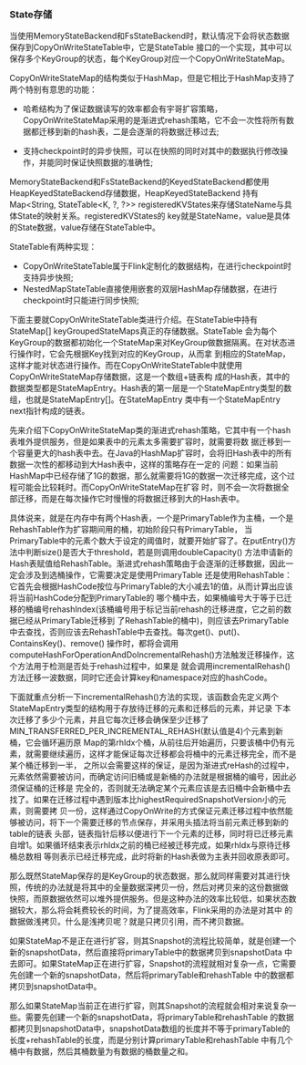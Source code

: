 ### State存储

当使用MemoryStateBackend和FsStateBackend时，默认情况下会将状态数据保存到CopyOnWriteStateTable中，它是StateTable
接口的一个实现，其中可以保存多个KeyGroup的状态，每个KeyGroup对应一个CopyOnWriteStateMap。

CopyOnWriteStateMap的结构类似于HashMap，但是它相比于HashMap支持了两个特别有意思的功能：
  * 哈希结构为了保证数据读写的效率都会有宇哥扩容策略，CopyOnWriteStateMap采用的是渐进式rehash策略，它不会一次性将所有数
  据都迁移到新的hash表，二是会逐渐的将数据迁移过去;
  
  * 支持checkpoint时的异步快照，可以在快照的同时对其中的数据执行修改操作，并能同时保证快照数据的准确性;

MemoryStateBackend和FsStateBackend的KeyedStateBackend都使用HeapKeyedStateBackend存储数据，HeapKeyedStateBackend
持有Map<String, StateTable<K, ?, ?>> registeredKVStates来存储StateName与具体State的映射关系。registeredKVStates的
key就是StateName，value是具体的State数据，value存储在StateTable中。

StateTable有两种实现：
  * CopyOnWriteStateTable属于Flink定制化的数据结构，在进行checkpoint时支持异步快照;
  * NestedMapStateTable直接使用嵌套的双层HashMap存储数据，在进行checkpoint时只能进行同步快照;

下面主要就CopyOnWriteStateTable类进行介绍。在StateTable中持有StateMap[] keyGroupedStateMaps真正的存储数据。StateTable
会为每个KeyGroup的数据都初始化一个StateMap来对KeyGroup做数据隔离。在对状态进行操作时，它会先根据Key找到对应的KeyGroup，从而拿
到相应的StateMap，这样才能对状态进行操作。而在CopyOnWriteStateTable中就使用CopyOnWriteStateMap存储数据，这是一个数组+链表构
成的Hash表，其中的数据类型都是StateMapEntry。Hash表的第一层是一个StateMapEntry类型的数组，也就是StateMapEntry[]。在StateMapEntry
类中有一个StateMapEntry next指针构成的链表。

先来介绍下CopyOnWriteStateMap类的渐进式rehash策略，它其中有一个hash表堆外提供服务，但是如果表中的元素太多需要扩容时，就需要将数
据迁移到一个容量更大的hash表中去。在Java的HashMap扩容时，会将旧Hash表中的所有数据一次性的都移动到大Hash表中，这样的策略存在一定的
问题：如果当前HashMap中已经存储了1G的数据，那么就需要将1G的数据一次迁移完成，这个过程可能会比较耗时。而CopyOnWriteStateMap在扩容
时，则不会一次将数据全部迁移，而是在每次操作它时慢慢的将数据迁移到大的Hash表中。

具体说来，就是在内存中有两个Hash表，一个是PrimaryTable作为主桶，一个是RehashTable作为扩容期间用的桶，初始阶段只有PrimaryTable，
当PrimaryTable中的元素个数大于设定的阈值时，就要开始扩容了。在putEntry()方法中判断size()是否大于threshold，若是则调用doubleCapacity()
方法申请新的Hash表赋值给RehashTable。渐进式rehash策略由于会逐渐的迁移数据，因此一定会涉及到选桶操作，它需要决定是使用PrimaryTable
还是使用RehashTable：它首先会根据HashCode按位与PrimaryTable的大小减去1的值，从而计算出应该将当前HashCode分配到PrimaryTable的
哪个桶中去，如果桶编号大于等于已迁移的桶编号rehashIndex(该桶编号用于标记当前rehash的迁移进度，它之前的数据已经从PrimaryTable迁移到
了RehashTable的桶中)，则应该去PrimaryTable中去查找，否则应该去RehashTable中去查找。每次get()、put()、ContainsKey()、remove()
操作时，都将会调用computeHashForOperationAndDoIncrementalRehash()方法触发迁移操作，这个方法用于检测是否处于rehash过程中，如果是
就会调用incrementalRehash()方法迁移一波数据，同时它还会计算key和namespace对应的hashCode。

下面就重点分析一下incrementalRehash()方法的实现，该函数会先定义两个StateMapEntry类型的结构用于存放待迁移的元素和迁移后的元素，并记录
下本次迁移了多少个元素，并且它每次迁移会确保至少迁移了MIN_TRANSFERRED_PER_INCREMENTAL_REHASH(默认值是4)个元素到新桶，它会循环遍历原
Map的第rhIdx个桶，从前往后开始遍历，只要该桶中仍有元素，就需要继续遍历，这样才能保证每次迁移都会将桶中的元素迁移完全，而不是某个桶迁移到一半，
之所以会需要这样的保证，是因为渐进式reHash的过程中，元素依然需要被访问，而确定访问旧桶或是新桶的办法就是根据桶的编号，因此必须保证桶的迁移是
完全的，否则就无法确定某个元素应该是去旧桶中会新桶中去找了。如果在迁移过程中遇到版本比highestRequiredSnapshotVersion小的元素，则需要拷
贝一份，这样通过CopyOnWrite的方式保证元素迁移过程中依然能够被访问，将下一个需要迁移的节点保存，并采用头插法将当前元素迁移到新的table的链表
头部，链表指针后移以便进行下一个元素的迁移，同时将已迁移元素自增1。如果循环结束表示rhIdx之前的桶已经被迁移完成，如果rhIdx与原待迁移桶总数相
等则表示已经迁移完成，此时将新的Hash表做为主表并回收原表即可。

那么既然StateMap保存的是KeyGroup的状态数据，那么就同样需要对其进行快照，传统的办法就是将其中的全量数据深拷贝一份，然后对拷贝来的这份数据做
快照，而原数据依然可以堆外提供服务。但是这种办法的效率比较低，如果状态数据较大，那么将会耗费较长的时间，为了提高效率，Flink采用的办法是对其中
的数据做浅拷贝。什么是浅拷贝呢？就是只拷贝引用，而不拷贝数据。

如果StateMap不是正在进行扩容，则其Snapshot的流程比较简单，就是创建一个新的snapshotData，然后直接将primaryTable中的数据拷贝到snapshotData
中去即可。如果StateMap正在进行扩容，Snapshot的流程就相对复杂一点，它需要先创建一个新的snapshotData，然后将primaryTable和rehashTable
中的数据都拷贝到snapshotData中。

那么如果StateMap当前正在进行扩容，则其Snapshot的流程就会相对来说复杂一些。需要先创建一个新的snapshotData，将primaryTable和rehashTable
的数据都拷贝到snapshotData中，snapshotData数组的长度并不等于primaryTable的长度+rehashTable的长度，而是分别计算primaryTable和rehashTable
中有几个桶中有数据，然后其桶数量为有数据的桶数量之和。

